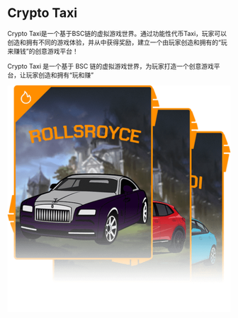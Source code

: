 # Crypto Taxi

<p>Crypto Taxi是一个基于BSC链的虚拟游戏世界。通过功能性代币Taxi，玩家可以创造和拥有不同的游戏体验，并从中获得奖励，建立一个由玩家创造和拥有的“玩来赚钱”的创意游戏平台！</p>

<p>  Crypto Taxi 是一个基于 BSC 链的虚拟游戏世界，为玩家打造一个创意游戏平台，让玩家创造和拥有“玩和赚”</p>


![car.ecb18cd9](car.ecb18cd9.png)

